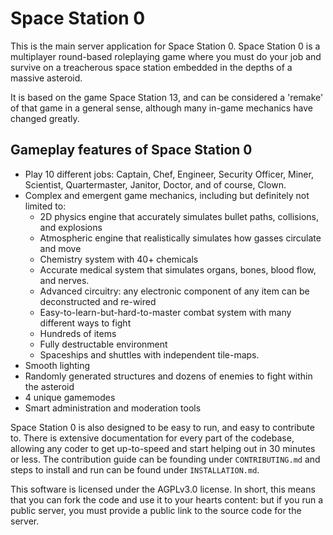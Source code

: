 # Space Station 0
This is the main server application for Space Station 0. Space Station 0 is a multiplayer round-based roleplaying game where you
must do your job and survive on a treacherous space station embedded in the depths of a massive asteroid.

It is based on the game Space Station 13, and can be considered a 'remake' of that game in a general sense,
although many in-game mechanics have changed greatly.

## Gameplay features of Space Station 0
- Play 10 different jobs: Captain, Chef, Engineer, Security Officer, Miner, Scientist, Quartermaster, Janitor,
Doctor, and of course, Clown.
- Complex and emergent game mechanics, including but definitely not limited to:
  - 2D physics engine that accurately simulates bullet paths, collisions, and explosions
  - Atmospheric engine that realistically simulates how gasses circulate and move
  - Chemistry system with 40+ chemicals
  - Accurate medical system that simulates organs, bones, blood flow, and nerves.
  - Advanced circuitry: any electronic component of any item can be deconstructed and re-wired
  - Easy-to-learn-but-hard-to-master combat system with many different ways to fight
  - Hundreds of items
  - Fully destructable environment
  - Spaceships and shuttles with independent tile-maps.
- Smooth lighting
- Randomly generated structures and dozens of enemies to fight within the asteroid
- 4 unique gamemodes
- Smart administration and moderation tools

Space Station 0 is also designed to be easy to run, and easy to contribute to. There is extensive documentation
for every part of the codebase, allowing any coder to get up-to-speed and start helping out in 30 minutes
or less. The contribution guide can be founding under `CONTRIBUTING.md` and steps to install and run can be found
under `INSTALLATION.md`.

This software is licensed under the AGPLv3.0 license. In short, this means that you can fork the code and use
it to your hearts content: but if you run a public server, you must provide a public link to the source code
for the server.
